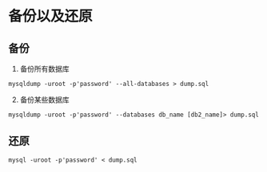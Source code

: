# 备份以及还原

## 备份

1. 备份所有数据库

```
mysqldump -uroot -p'password' --all-databases > dump.sql

```

2. 备份某些数据库

```
mysqldump -uroot -p'password' --databases db_name [db2_name]> dump.sql
```

## 还原

```
mysql -uroot -p'password' < dump.sql
```